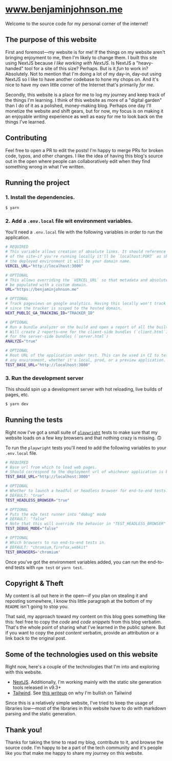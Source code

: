 # www.benjaminjohnson.me

Welcome to the source code for my personal corner of the internet!

## The purpose of this website

First and foremost—my website is for me! If the things on my website aren't bringing enjoyment to me, then I'm likely to change them. I built this site using NextJS because _I like working with NextJS_. Is NextJS a "heavy-handed" tool for a site of this size? Perhaps. But is it _fun_ to work in? Absolutely. Not to mention that I'm doing a lot of my day-in, day-out using NextJS so I like to have another codebase to hone my chops on. And it's nice to have my own little corner of the Internet that's primarily _for me_.

Secondly, this website is a place for me to log my journey and keep track of the things I'm learning. I think of this website as more of a "digital garden" than I do of it as a polished, money-making blog. Perhaps one day I'll monetize the website and shift gears, but for now, my focus is on making it an enjoyable _writing_ experience as well as easy for me to look back on the things I've learned.

## Contributing

Feel free to open a PR to edit the posts! I'm happy to merge PRs for broken code, typos, and other changes. I like the idea of having this blog's source out in the open where people can collaboratively edit when they find something wrong in what I've written.

## Running the project

### 1. Install the dependencies.

```bash
$ yarn
```

### 2. Add a `.env.local` file wit environment variables.

You'll need a `.env.local` file with the following variables in order to run the application.

```bash
# REQUIRED
# This variable allows creation of absolute links. It should reference the _root_ URL
# of the site—if you're running locally it'll be `localhost:PORT` as shown below, in
# the deployed environment it will be your domain name.
VERCEL_URL="http://localhost:3000"

# OPTIONAL
# This allows overriding the `VERCEL_URL` so that metadata and absolute URLs can
# be populated with a custom domain.
URL="https://benjaminjohnson.me"

# OPTIONAL
# Track pageviews on google analytics. Having this locally won't track real pageviews
# since the tracker is scoped to the hosted domain.
NEXT_PUBLIC_GA_TRACKING_ID="TRACKER_ID"

# OPTIONAL
# Run a bundle analyzer on the build and open a report of all the built bundles.
# Will create 2 reports—one for the client-side bundles (`client.html`) and another
# for the server-side bundles (`server.html`)
ANALYZE="true"

# OPTIONAL
# Root URL of the application under test. This can be used in CI to test against
# any environment, whether it's local, prod, or a preview application.
TEST_BASE_URL="http://localhost:3000"
```

### 3. Run the development server

This should spin up a development server with hot reloading, live builds of pages, etc.

```bash
$ yarn dev
```

## Running the tests

Right now I've got a small suite of [`playwright`](https://playwright.dev) tests to make sure that my website loads on a few key browsers and that nothing crazy is missing. 🙃

To run the `playwright` tests you'll need to add the following variables to your `.env.local` file.

```bash
# REQUIRED
# Base url from which to load web pages.
# Should correspond to the deployment url of whichever application is being tested.
TEST_BASE_URL="http://localhost:3000"

# OPTIONAL
# Whether to launch a headful or headless browser for end-to-end tests.
# DEFAULT: "true"
TEST_HEADLESS_BROWSER="true"

# OPTIONAL
# Puts the e2e test runner into "debug" mode
# DEFAULT: "false"
# Note that this will override the behavior in "TEST_HEADLESS_BROWSER"
TEST_DEBUG_MODE="false"

# OPTIONAL
# Which browsers to run end-to-end tests in.
# DEFAULT: "chromium,firefox,webkit"
TEST_BROWSERS='chromium'
```

Once you've got the environment variables added, you can run the end-to-end tests with `npm test` or `yarn test`.

## Copyright & Theft

My content is all out here in the open—if you plan on stealing it and reposting somewhere, I know this little paragraph at the bottom of my `README` isn't going to stop you.

That said, my approach toward my content on this blog goes something like this: feel free to copy the _code_ and _code snippets_ from this blog verbatim. That's the whole point of sharing what I've learned in the public sphere. But if you want to copy the _post content_ verbatim, provide an attribution or a link back to the original post.

## Some of the technologies used on this website

Right now, here's a couple of the technologies that I'm into and exploring with this website.

- [NextJS](https://nextjs.org/docs). Additionally, I'm working mainly with the static site generation tools released in v9.3+
- [Tailwind](https://tailwindcss.com/). See [this writeup](https://benjaminjohnson.me/how-tailwindcss-converted-me) on why I'm bullish on Tailwind

Since this is a relatively simple website, I've tried to keep the usage of libraries low—most of the libraries in this website have to do with markdown parsing and the static generation.

## Thank you!

Thanks for taking the time to read my blog, contribute to it, and browse the source code. I'm happy to be a part of the tech community and it's people like you that make me happy to share my journey on this website.
